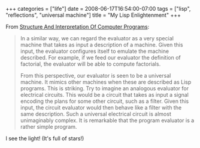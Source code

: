 +++
categories = ["life"]
date = 2008-06-17T16:54:00-07:00
tags = ["lisp", "reflections", "universal machine"]
title = "My Lisp Enlightenment"
+++

From [Structure And Interpretation Of Computer Programs](https://web.archive.org/web/20120119203603/http://mitpress.mit.edu/sicp/full-text/book/book-Z-H-26.html):

>In a similar way, we can regard the evaluator as a very special machine that takes as input a description of a machine. Given this input, the evaluator configures itself to emulate the machine described. For example, if we feed our evaluator the definition of factorial, the evaluator will be able to compute factorials.
>
>From this perspective, our evaluator is seen to be a universal machine. It mimics other machines when these are described as Lisp programs. This is striking. Try to imagine an analogous evaluator for electrical circuits. This would be a circuit that takes as input a signal encoding the plans for some other circuit, such as a filter. Given this input, the circuit evaluator would then behave like a filter with the same description. Such a universal electrical circuit is almost unimaginably complex. It is remarkable that the program evaluator is a rather simple program.

I see the light! (It's full of stars!)
